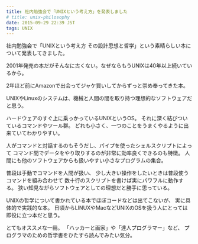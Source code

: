 ```yaml
---
title: 社内勉強会で「UNIXという考え方」を発表しました
# title: unix-philosophy
date: 2015-09-29 22:39 JST
tags: UNIX
---
```


社内勉強会で「UNIXという考え方 その設計思想と哲学」という素晴らしい本について発表してきました。

<script async class="speakerdeck-embed" data-id="48fd45c2f6594e818a8376de97aef46f" data-ratio="1.33333333333333" src="//speakerdeck.com/assets/embed.js"></script>


2001年発売の本だがそんなに古くない。なぜならもうUNIXは40年以上続いているから。

2年ほど前にAmazonで出会ってジャケ買いしてからずっと崇め奉ってきた本。

UNIXやLinuxのシステムは、機械と人間の間を取り持つ理想的なソフトウェアだと思う。

ハードウェアのすぐ上に乗っかっているUNIXというOS。
それに深く結びついているコマンドやツール群。
どれも小さく、一つのことをうまくやるように出来ていてわかりやすい。

人がコマンドと対話するのもそうだし、パイプを使ったシェルスクリプトによって
コマンド間でデータをやり取りするのが非常に効率良くできるのも特徴。
人間にも他のソフトウェアからも扱いやすい小さなプログラムの集合。

普段は手動でコマンドを人間が扱い、
少し大きい操作をしたいときは普段使うコマンドを組み合わせて
数十行のスクリプトを書けば実にパワフルに動作する。
狭い知見ながらソフトウェアとしての理想だと勝手に思っている。

UNIXの哲学について書かれている本でほぼコードなどは出てこないが、
実に具体的で実践的な本。
日頃からLINUXやMacなどUNIXのOSを扱う人にとっては
即役に立つ本だと思う。

とてもオススメな一冊。
「ハッカーと画家」や「達人プログラマー」など、
プログラマのための哲学書をひたすら読んでみたい気分。
